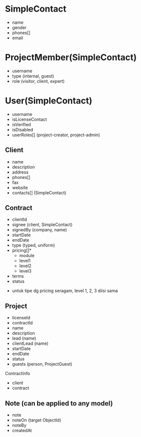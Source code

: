 # SimpleContact
- name
- gender
- phones[]
- email


# ProjectMember(SimpleContact)
- username
- type (internal, guest)
- role (visitor, client, expert)

# User(SimpleContact)
- username
- isLicenseContact
- isVerified
- isDisabled
- userRoles[] (project-creator, project-admin)


## Client
- name
- description
- address
- phones[]
- fax
- website
- contacts[] (SimpleContact)

## Contract
- clientId
- signee (client, SimpleContact)
- signedBy (company, name)
- startDate
- endDate
- type (typed, uniform)
- pricing[]*
  - module
  - level1
  - level2
  - level3
 - terms
 - status

 * untuk tipe dg pricing seragam, level 1, 2, 3 diisi sama

## Project
- licenseId
- contractId
- name
- description
- lead (name)
- clientLead (name)
- startDate
- endDate
- status
- guests (person, ProjectGuest)


ContractInfo
- client
- contract


## Note (can be applied to any model)
- note
- noteOn (target ObjectId)
- noteBy
- createdAt
